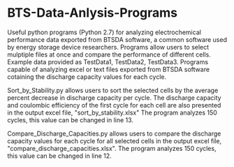 # BTS-Data-Anlysis-Programs
Useful python programs (Python 2.7) for analyzing electrochemical performance data exported from BTSDA software, a common software used  by energy storage device researchers. Programs allow users to select mulptiple files at once and compare the performance of different cells.
Example data provided as TestData1, TestData2, TestData3.
Programs capable of analyzing excel or text files exported from BTSDA software cotaining the discharge capacity values for each cycle.

Sort_by_Stability.py allows users to sort the selected cells by the average percent decrease in discharge capacity per cycle. The discharge capacity and coulombic efficiency of the first cycle for each cell are also presented in the output excel file, "sort_by_stability.xlsx" The program analyzes 150 cycles, this value can be changed in line 13.

Compare_Discharge_Capacities.py allows users to compare the discharge capacity values for each cycle for all selected cells in the output excel file, "compare_discharge_capacities.xlsx". The program analyzes 150 cycles, this value can be changed in line 12.

